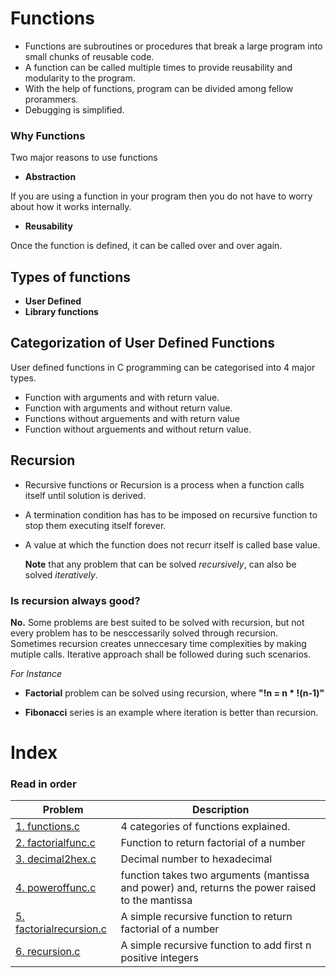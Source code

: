 # Functions
- Functions are subroutines or procedures that break a large program into small chunks of reusable code.
- A function can be called multiple times to provide reusability and modularity to the program.
- With the help of functions, program can be divided among fellow prorammers.
- Debugging is simplified.

### Why Functions
Two major reasons to use functions
- **Abstraction** 

If you are using a function in your program then you do not have to worry about how it works internally.

- **Reusability** 

Once the function is defined, it can be called over and over again. 

## Types of functions
- **User Defined**
- **Library functions**

## Categorization of User Defined Functions
User defined functions in C programming can be categorised into 4 major types.
- Function with arguments and with return value.
- Function with arguments and without return value.
- Functions without arguements and with return value
- Function without arguements and without return value.

## Recursion
- Recursive functions or Recursion is a process when a function calls itself until solution is derived.
- A termination condition has has to be imposed on recursive function to stop them executing itself forever.
- A value at which the function does not recurr itself is called base value. 

  **Note** that any problem that can be solved *recursively*, can also be solved *iteratively*. 
  
 ### Is recursion always good?
 **No.**
 Some problems are best suited to be solved with recursion, but not every problem has to be nesccessarily solved through recursion. Sometimes recursion creates unneccesary time complexities by making mutiple calls. Iterative approach shall be followed during such scenarios.
 
 *For Instance*
 
 - **Factorial** problem can be solved using recursion, where **"!n = n * !(n-1)"**
 
 - **Fibonacci** series is an example where iteration is better than recursion.



# Index
### Read in order
| Problem      | Description |
| ----------- | ----------- |
| [1. functions.c](https://github.com/WatashiwaSid/c-dev/blob/main/Functions/factorialfunc.c)      | 4 categories of functions explained.       |
| [2. factorialfunc.c](https://github.com/WatashiwaSid/c-dev/blob/main/Functions/factorialfunc.c)      | Function to return factorial of a number       |
| [3. decimal2hex.c](https://github.com/WatashiwaSid/c-dev/blob/main/Functions/decimal2hex.c)      | Decimal number to hexadecimal    |
| [4. poweroffunc.c](https://github.com/WatashiwaSid/c-dev/blob/main/Functions/poweroffunc.c)      | function takes two arguments (mantissa and power) and, returns the power raised to the mantissa      |
| [5. factorialrecursion.c](https://github.com/WatashiwaSid/c-dev/blob/main/Functions/factorialrecursion.c)      | A simple recursive function to return factorial of a number     |
| [6. recursion.c](https://github.com/WatashiwaSid/c-dev/blob/main/Functions/recursion.c)      | A simple recursive function to add first n positive integers      |
